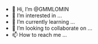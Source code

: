 - 👋 Hi, I’m @GMMLOMIN
- 👀 I’m interested in ...
- 🌱 I’m currently learning ...
- 💞️ I’m looking to collaborate on ...
- 📫 How to reach me ...

<!---
GMMLOMIN/GMMLOMIN is a ✨ special ✨ repository because its `README.md` (this file) appears on your GitHub profile.
You can click the Preview link to take a look at your changes.
--->
